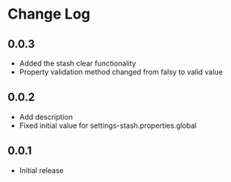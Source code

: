 # Change Log

## 0.0.3

- Added the stash clear functionality
- Property validation method changed from falsy to valid value

## 0.0.2

- Add description
- Fixed initial value for settings-stash.properties.global

## 0.0.1

- Initial release
